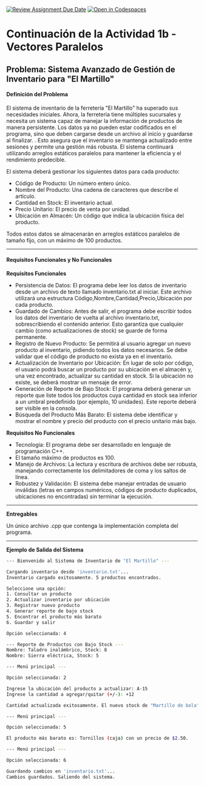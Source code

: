[![Review Assignment Due Date](https://classroom.github.com/assets/deadline-readme-button-22041afd0340ce965d47ae6ef1cefeee28c7c493a6346c4f15d667ab976d596c.svg)](https://classroom.github.com/a/xVNuoNce)
[![Open in Codespaces](https://classroom.github.com/assets/launch-codespace-2972f46106e565e64193e422d61a12cf1da4916b45550586e14ef0a7c637dd04.svg)](https://classroom.github.com/open-in-codespaces?assignment_repo_id=20720033)
# Continuación de la Actividad 1b - Vectores Paralelos

## Problema: Sistema Avanzado de Gestión de Inventario para "El Martillo"

#### Definición del Problema

El sistema de inventario de la ferretería "El Martillo" ha superado sus necesidades iniciales. Ahora, la ferretería tiene múltiples sucursales y necesita un sistema capaz de manejar la información de productos de manera persistente. Los datos ya no pueden estar codificados en el programa, sino que deben cargarse desde un archivo al inicio y guardarse al finalizar. . Esto asegura que el inventario se mantenga actualizado entre sesiones y permite una gestión más robusta. El sistema continuará utilizando arreglos estáticos paralelos para mantener la eficiencia y el rendimiento predecible.

El sistema deberá gestionar los siguientes datos para cada producto:

  * Código de Producto: Un número entero único.
  * Nombre del Producto: Una cadena de caracteres que describe el artículo.
  * Cantidad en Stock: El inventario actual.
  * Precio Unitario: El precio de venta por unidad.
  * Ubicación en Almacén: Un código que indica la ubicación física del producto.

Todos estos datos se almacenarán en arreglos estáticos paralelos de tamaño fijo, con un máximo de 100 productos.

---

#### Requisitos Funcionales y No Funcionales

**Requisitos Funcionales**

  * Persistencia de Datos: El programa debe leer los datos de inventario desde un archivo de texto llamado inventario.txt al iniciar. Este archivo utilizará una estructura Código,Nombre,Cantidad,Precio,Ubicación por cada producto.
  * Guardado de Cambios: Antes de salir, el programa debe escribir todos los datos del inventario de vuelta al archivo inventario.txt, sobrescribiendo el contenido anterior. Esto garantiza que cualquier cambio (como actualizaciones de stock) se guarde de forma permanente.
  * Registro de Nuevo Producto: Se permitirá al usuario agregar un nuevo producto al inventario, pidiendo todos los datos necesarios. Se debe validar que el código de producto no exista ya en el inventario.
  * Actualización de Inventario por Ubicación: En lugar de solo por código, el usuario podrá buscar un producto por su ubicación en el almacén y, una vez encontrado, actualizar su cantidad en stock. Si la ubicación no existe, se deberá mostrar un mensaje de error.
  * Generación de Reporte de Bajo Stock: El programa deberá generar un reporte que liste todos los productos cuya cantidad en stock sea inferior a un umbral predefinido (por ejemplo, 10 unidades). Este reporte deberá ser visible en la consola.
  * Búsqueda del Producto Más Barato: El sistema debe identificar y mostrar el nombre y precio del producto con el precio unitario más bajo.

**Requisitos No Funcionales**

  * Tecnología: El programa debe ser desarrollado en lenguaje de programación C++.
  * El tamaño máximo de productos es 100.
  * Manejo de Archivos: La lectura y escritura de archivos debe ser robusta, manejando correctamente los delimitadores de coma y los saltos de línea.
  * Robustez y Validación: El sistema debe manejar entradas de usuario inválidas (letras en campos numéricos, códigos de producto duplicados, ubicaciones no encontradas) sin terminar la ejecución.

---

**Entregables**

Un único archivo .cpp que contenga la implementación completa del programa.

---
**Ejemplo de Salida del Sistema**

```bash
--- Bienvenido al Sistema de Inventario de "El Martillo" ---

Cargando inventario desde 'inventario.txt'...
Inventario cargado exitosamente. 5 productos encontrados.

Seleccione una opción:
1. Consultar un producto
2. Actualizar inventario por ubicación
3. Registrar nuevo producto
4. Generar reporte de bajo stock
5. Encontrar el producto más barato
6. Guardar y salir

Opción seleccionada: 4

--- Reporte de Productos con Bajo Stock ---
Nombre: Taladro inalámbrico, Stock: 8
Nombre: Sierra eléctrica, Stock: 5

--- Menú principal ---

Opción seleccionada: 2

Ingrese la ubicación del producto a actualizar: A-15
Ingrese la cantidad a agregar/quitar (+/-): +12

Cantidad actualizada exitosamente. El nuevo stock de "Martillo de bola" es 62.

--- Menú principal ---

Opción seleccionada: 5

El producto más barato es: Tornillos (caja) con un precio de $2.50.

--- Menú principal ---

Opción seleccionada: 6

Guardando cambios en 'inventario.txt'...
Cambios guardados. Saliendo del sistema.
```